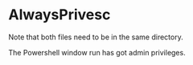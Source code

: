 # AlwaysPrivesc

Note that both files need to be in the same directory.

The Powershell window run has got admin privileges.
